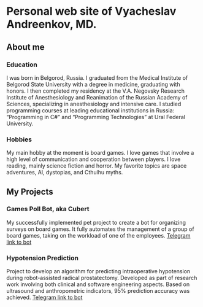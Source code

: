 # Personal web site of Vyacheslav Andreenkov, MD.

## About me
### Education
I was born in Belgorod, Russia. I graduated from the Medical Institute of Belgorod State University with a degree in medicine, graduating with honors. I then completed my residency at the V.A. Negovsky Research Institute of Anesthesiology and Reanimation of the Russian Academy of Sciences, specializing in anesthesiology and intensive care.
I studied programming courses at leading educational institutions in Russia: “Programming in C#” and “Programming Technologies” at Ural Federal University. 
### Hobbies
My main hobby at the moment is board games. I love games that involve a high level of communication and cooperation between players.
I love reading, mainly science fiction and horror. My favorite topics are space adventures, AI, dystopias, and Cthulhu myths.

## My Projects
### Games Poll Bot, aka Cubert
My successfully implemented pet project to create a bot for organizing surveys on board games. It fully automates the management of a group of board games, taking on the workload of one of the employees.
[Telegram link to bot](https://t.me/GamesPollBot)
### Hypotension Prediction
Project to develop an algorithm for predicting intraoperative hypotension during robot-assisted radical prostatectomy. Developed as part of research work involving both clinical and software engineering aspects. Based on ultrasound and anthropometric indicators, 95% prediction accuracy was achieved.
[Telegram link to bot](https://t.me/HypoPredBot)
